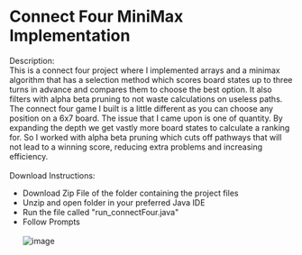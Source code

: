 # Connect Four MiniMax Implementation

Description:  <br>
	This is a connect four project where I implemented arrays and a minimax algorithm that has a selection method which scores board states up to three turns in advance and compares them to choose the best option. It also filters with alpha beta pruning to not waste calculations on useless paths. The connect four game I built is a little different as you can choose any position on a 6x7 board. The issue that I came upon is one of quantity. By expanding the depth we get vastly more board states to calculate a ranking for. So I worked with alpha beta pruning which cuts off pathways that will not lead to a winning score, reducing extra problems and increasing efficiency. 
 <br> <br>
Download Instructions: <br>
- Download Zip File of the folder containing the project files
- Unzip and open folder in your preferred Java IDE
- Run the file called "run_connectFour.java"
- Follow Prompts
  <br> <br>
![image](https://github.com/user-attachments/assets/34e45772-811f-46e0-8db1-f1454a805b29)
<br>

